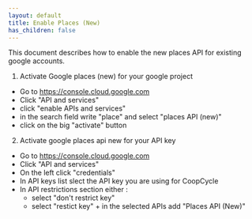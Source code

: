 ```yaml
---
layout: default
title: Enable Places (New)
has_children: false
---
```


This document describes how to enable the new places API for existing google accounts.

1. Activate Google places (new) for your google project

- Go to https://console.cloud.google.com
- Click "API and services"
- click "enable APIs and services"
- in the search field write "place" and select "places API (new)"
- click on the big "activate" button

2. Activate google places api new for your API key

- Go to https://console.cloud.google.com
- Click "API and services"
- On the left click "credentials"
- In API keys list slect the API key you are using for CoopCycle
- In API restrictions section either :
    * select "don't restrict key"
    * select "restict key" + in the selected APIs add "Places API (New)"